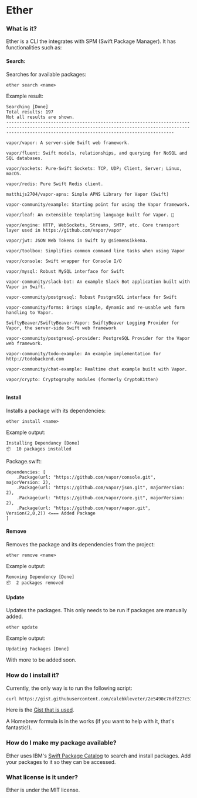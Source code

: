 # Ether

### What is it?

Ether is a CLI the integrates with SPM (Swift Package Manager). It has functionalities such as:

#### Search:

Searches for available packages:

    ether search <name>
    
Example result:

```
Searching [Done]
Total results: 197
Not all results are shown.
------------------------------------------------------------------------------------------------------------------------------------------------------------------------------------------------------------

vapor/vapor: A server-side Swift web framework.

vapor/fluent: Swift models, relationships, and querying for NoSQL and SQL databases.

vapor/sockets: Pure-Swift Sockets: TCP, UDP; Client, Server; Linux, macOS.

vapor/redis: Pure Swift Redis client.

matthijs2704/vapor-apns: Simple APNS Library for Vapor (Swift)

vapor-community/example: Starting point for using the Vapor framework.

vapor/leaf: An extensible templating language built for Vapor. 🍃

vapor/engine: HTTP, WebSockets, Streams, SMTP, etc. Core transport layer used in https://github.com/vapor/vapor

vapor/jwt: JSON Web Tokens in Swift by @siemensikkema.

vapor/toolbox: Simplifies common command line tasks when using Vapor

vapor/console: Swift wrapper for Console I/O

vapor/mysql: Robust MySQL interface for Swift

vapor-community/slack-bot: An example Slack Bot application built with Vapor in Swift.

vapor-community/postgresql: Robust PostgreSQL interface for Swift

vapor-community/forms: Brings simple, dynamic and re-usable web form handling to Vapor.

SwiftyBeaver/SwiftyBeaver-Vapor: SwiftyBeaver Logging Provider for Vapor, the server-side Swift web framework

vapor-community/postgresql-provider: PostgreSQL Provider for the Vapor web framework.

vapor-community/todo-example: An example implementation for http://todobackend.com

vapor-community/chat-example: Realtime chat example built with Vapor.

vapor/crypto: Cryptography modules (formerly CryptoKitten)
    
```

#### Install

Installs a package with its dependencies:

    ether install <name>

Example output:

```
Installing Dependancy [Done]
📦  10 packages installed
```

Package.swift:

```
dependencies: [
    .Package(url: "https://github.com/vapor/console.git", majorVersion: 2),
    .Package(url: "https://github.com/vapor/json.git", majorVersion: 2),
    .Package(url: "https://github.com/vapor/core.git", majorVersion: 2),
    .Package(url: "https://github.com/vapor/vapor.git", Version(2,0,2)) <=== Added Package
]
```

#### Remove

Removes the package and its dependencies from the project:

    ether remove <name>
 
Example output:
    
```
Removing Dependency [Done]
📦  2 packages removed
```

#### Update

Updates the packages. This only needs to be run if packages are manually added.

    ether update

Example output:

    Updating Packages [Done]

With more to be added soon.

### How do I install it?

Currently, the only way is to run the following script:

```bash
curl https://gist.githubusercontent.com/calebkleveter/2e5490c76df227c510035515a49f9f01/raw/49421e072653314160bfe1c506b553805d150cb6/EatherInstall.sh | bash
```
Here is the [Gist that is used](https://gist.github.com/calebkleveter/2e5490c76df227c510035515a49f9f01).

A Homebrew formula is in the works (if you want to help with it, that's fantastic!).

### How do I make my package available?

Ether uses IBM's [Swift Package Catalog](https://packagecatalog.com/) to search and install packages. Add your packages to it so they can be accessed.

### What license is it under?

Ether is under the MIT license.


